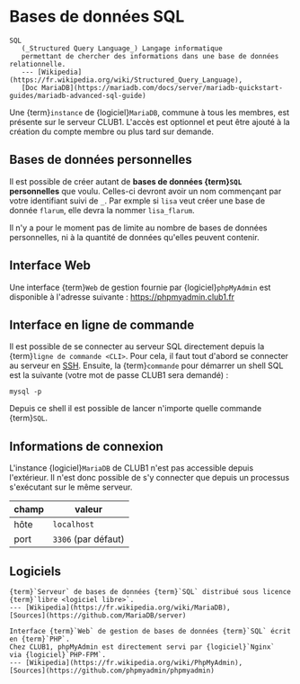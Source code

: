 Bases de données SQL
====================

```{glossary}
SQL
   (_Structured Query Language_) Langage informatique
   permettant de chercher des informations dans une base de données relationnelle.
   --- [Wikipedia](https://fr.wikipedia.org/wiki/Structured_Query_Language),
   [Doc MariaDB](https://mariadb.com/docs/server/mariadb-quickstart-guides/mariadb-advanced-sql-guide)
```

Une {term}`instance` de {logiciel}`MariaDB`, commune à tous les membres, est présente sur le serveur CLUB1.
L'accès est optionnel et peut être ajouté à la création du compte membre
ou plus tard sur demande.

Bases de données personnelles
-----------------------------

Il est possible de créer autant de **bases de données {term}`SQL` personnelles** que voulu.
Celles-ci devront avoir un nom commençant par votre identifiant suivi de `_`.
Par exmple si `lisa` veut créer une base de donnée `flarum`,
elle devra la nommer `lisa_flarum`.

Il n'y a pour le moment pas de limite au nombre de bases de données personnelles,
ni à la quantité de données qu'elles peuvent contenir.

Interface Web
-------------

Une interface {term}`Web` de gestion fournie par {logiciel}`phpMyAdmin`
est disponible à l'adresse suivante : <https://phpmyadmin.club1.fr>

Interface en ligne de commande
------------------------------

Il est possible de se connecter au serveur SQL directement depuis la {term}`ligne de commande <CLI>`.
Pour cela, il faut tout d'abord se connecter au serveur en [SSH](ssh.md).
Ensuite, la {term}`commande` pour démarrer un shell SQL est la suivante
(votre mot de passe CLUB1 sera demandé) :

    mysql -p

Depuis ce shell il est possible de lancer n'importe quelle commande {term}`SQL`.

Informations de connexion
-------------------------

L'instance {logiciel}`MariaDB` de CLUB1 n'est pas accessible depuis l'extérieur.
Il n'est donc possible de s'y connecter que depuis un processus s'exécutant sur le même serveur.

| champ            | valeur              |
| ---------------- | ------------------- |
| hôte             | `localhost`         |
| port             | `3306` (par défaut) |

Logiciels
---------

```{logiciel} MariaDB
{term}`Serveur` de bases de données {term}`SQL` distribué sous licence {term}`libre <logiciel libre>`.
--- [Wikipedia](https://fr.wikipedia.org/wiki/MariaDB),
[Sources](https://github.com/MariaDB/server)
```

```{logiciel} phpMyAdmin
Interface {term}`Web` de gestion de bases de données {term}`SQL` écrit en {term}`PHP`.
Chez CLUB1, phpMyAdmin est directement servi par {logiciel}`Nginx`
via {logiciel}`PHP-FPM`.
--- [Wikipedia](https://fr.wikipedia.org/wiki/PhpMyAdmin),
[Sources](https://github.com/phpmyadmin/phpmyadmin)
```
